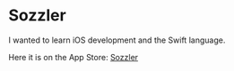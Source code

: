 # Sozzler

I wanted to learn iOS development and the Swift language. 

Here it is on the App Store: [Sozzler](https://apps.apple.com/us/app/sozzler/id996753250)
